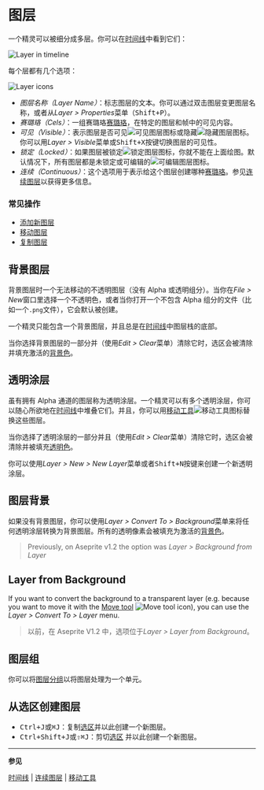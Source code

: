 # 图层

一个精灵可以被细分成多层。你可以在[时间线](timeline.md)中看到它们：

![Layer in timeline](layers/layer-in-timeline.png)

每个层都有几个选项：

![Layer icons](layers/layer-options.png)

- _图层名称（Layer Name）_：标志图层的文本。你可以通过双击图层变更图层名称，或者从*Layer > Properties*菜单（<kbd>Shift+P</kbd>）。
- _赛璐珞（Cels）_：一组赛璐珞[赛璐珞](cel.md)，在特定的图层和帧中的可见内容。
- _可见（Visible）_：表示图层是否可见![可见图层图标](layers/visible-layer.png)或隐藏![隐藏图层图标](layers/hidden-layer.png)。你可以用*Layer > Visible*菜单或<kbd>Shift+X</kbd>按键切换图层的可见性。
- _锁定（Locked）_：如果图层被锁定![锁定图层图标](layers/locked-layer.png)，你就不能在上面绘图。默认情况下，所有图层都是未锁定或可编辑的![可编辑图层图标](layers/editable-layer.png)。
- _连续（Continuous）_：这个选项用于表示给这个图层创建哪种[赛璐珞](cel.md)。参见[连续图层](continuous-layers.md)以获得更多信息。

### 常见操作

- [添加新图层](new-layer.md)
- [移动图层](move-layers.md)
- [复制图层](copy-layers.md)

## 背景图层

背景图层时一个无法移动的不透明图层（没有 Alpha 或透明组分）。当你在*File > New*窗口里选择一个不透明色，或者当你打开一个不包含 Alpha 组分的文件（比如一个`.png`文件），它会默认被创建。

一个精灵只能包含一个背景图层，并且总是在[时间线](timeline.md)中图层栈的底部。

当你选择背景图层的一部分并（使用*Edit > Clear*菜单）清除它时，选区会被清除并填充激活的[背景色](color-bar.md)。

## 透明涂层

虽有拥有 Alpha 通道的图层称为透明涂层。一个精灵可以有多个透明涂层，你可以随心所欲地在[时间线](timeline.md)中堆叠它们。并且，你可以用[移动工具](move-tool.md)![移动工具图标](tools/move-tool.png)替换这些图层。

当你选择了透明涂层的一部分并且（使用*Edit > Clear*菜单）清除它时，选区会被清除并被填充[透明色](transparent-color.md)。

你可以使用*Layer > New > New Layer*菜单或者<kbd>Shift+N</kbd>按键来创建一个新透明涂层。

## 图层背景

如果没有背景图层，你可以使用*Layer > Convert To > Background*菜单来将任何透明涂层转换为背景图层。所有的透明像素会被填充为激活的[背景色](color-bar.md#background-color)。

> Previously, on Aseprite v1.2 the option was _Layer > Background from Layer_

## Layer from Background

If you want to convert the background to a transparent layer
(e.g. because you want to move it with the [Move tool](move-tool.md)
![Move tool icon](tools/move-tool.png)), you can use the
_Layer > Convert To > Layer_ menu.

> 以前，在 Aseprite V1.2 中，选项位于*Layer > Layer from Background*。

## 图层组

你可以将[图层分组](layer-group.md)以将图层处理为一个单元。

## 从选区创建图层

- <kbd>Ctrl+J</kbd>或<kbd>⌘J</kbd>：复制[选区](selecting.md)并以此创建一个新图层。
- <kbd>Ctrl+Shift+J</kbd>或<kbd>⇧⌘J</kbd>：剪切[选区](selecting.md) 并以此创建一个新图层。

---

**参见**

[时间线](timeline.md) | [连续图层](continuous-layers.md) | [移动工具](move-tool.md)
